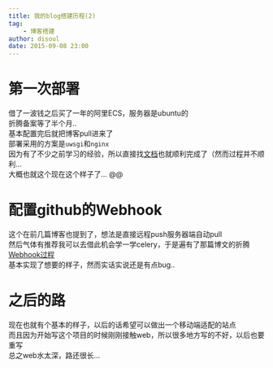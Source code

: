 ```yaml
---
title: 我的blog搭建历程(2)
tag:
    - 博客搭建
author: disoul
date: 2015-09-08 23:00
---
```

# 第一次部署
借了一波钱之后买了一年的阿里ECS，服务器是ubuntu的  
折腾备案等了半个月..  
基本配置完后就把博客pull进来了  
部署采用的方案是`uwsgi`和`nginx`    
因为有了不少之前学习的经验，所以直接找<a href="https://uwsgi.readthedocs.org/en/latest/tutorials/Django_and_nginx.html">文档</a>也就顺利完成了（然而过程并不顺利...  
大概也就这个现在这个样子了...
@@
# 配置github的Webhook
这个在前几篇博客也提到了，想法是直接远程push服务器端自动pull  
然后气体有推荐我可以去借此机会学一学celery，于是遍有了那篇博文的折腾
<a href="http://disoul.me/blog/article/33/">Webhook过程</a>  
基本实现了想要的样子，然而实话实说还是有点bug..  

# 之后的路
现在也就有个基本的样子，以后的话希望可以做出一个移动端适配的站点  
而且因为开始写这个项目的时候刚刚接触web，所以很多地方写的不好，以后也要重写  
总之web水太深，路还很长...
